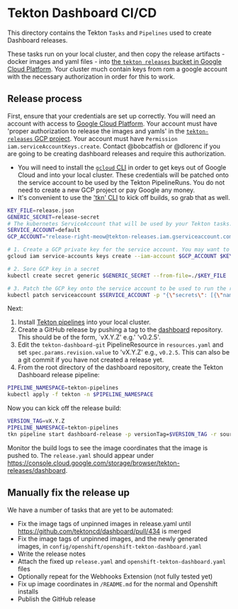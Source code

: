 # Tekton Dashboard CI/CD

This directory contains the Tekton `Tasks` and `Pipelines` used to create Dashboard releases. 

These tasks run on your local cluster, and then copy the release artifacts - docker images and yaml files - into [the `tekton releases` bucket in Google Cloud Platform](https://console.cloud.google.com/storage/browser/tekton-releases/dashboard). Your cluster much contain keys from rom a google account with the necessary authorization in order for this to work. 

## Release process

First, ensure that your credentials are set up correctly. You will need an account with access to [Google Cloud Platform](https://console.cloud.google.com). Your account must have 'proper authorization to release the images and yamls' in the [`tekton-releases` GCP project](https://github.com/tektoncd/plumbing#prow). Your account must have `Permission iam.serviceAccountKeys.create`. Contact @bobcatfish or @dlorenc if you are going to be creating dashboard releases and require this authorization.

- You will need to install the [`gcloud` CLI](https://cloud.google.com/sdk/gcloud/) in order to get keys out of Google Cloud and into your local cluster. These credentials will be patched onto the service account to be used by the Tekton PipelineRuns. You do not need to create a new GCP project or pay Google any money. 
- It's convenient to use the ['tkn' CLI](https://github.com/tektoncd/cli) to kick off builds, so grab that as well. 

```bash
KEY_FILE=release.json
GENERIC_SECRET=release-secret
# The kubernetes ServiceAccount that will be used by your Tekton tasks. 'default' is the default. It should all ready exist. 
SERVICE_ACCOUNT=default 
GCP_ACCOUNT="release-right-meow@tekton-releases.iam.gserviceaccount.com"

# 1. Create a GCP private key for the service account. You may want to keep a copy somewhere safe. 
gcloud iam service-accounts keys create --iam-account $GCP_ACCOUNT $KEY_FILE

# 2. Sore GCP key in a secret
kubectl create secret generic $GENERIC_SECRET --from-file=./$KEY_FILE

# 3. Patch the GCP key onto the service account to be used to run the release pipeline. 
kubectl patch serviceaccount $SERVICE_ACCOUNT -p "{\"secrets\": [{\"name\": \"$GENERIC_SECRET\"}]}"
```

Next:

1. Install [Tekton pipelines](https://github.com/tektoncd/pipeline) into your local cluster. 
1. Create a GitHub release by pushing a tag to the [dashboard](https://github.com/tektoncd/dashboard) repository. This should be of the form, `vX.Y.Z' e.g.' 'v0.2.5'. 
1. Edit the `tekton-dashboard-git` PipelineResource in `resources.yaml` and set `spec.params.revision.value` to 'vX.Y.Z' e.g., `v0.2.5`. This can also be a git commit if you have not created a release yet. 
1. From the root directory of the dashboard repository, create the Tekton Dashboard release pipeline:
```bash
PIPELINE_NAMESPACE=tekton-pipelines
kubectl apply -f tekton -n $PIPELINE_NAMESPACE
``` 

Now you can kick off the release build:
```bash
VERSION_TAG=vX.Y.Z
PIPELINE_NAMESPACE=tekton-pipelines
tkn pipeline start dashboard-release -p versionTag=$VERSION_TAG -r source-repo=tekton-dashboard-git -r bucket=tekton-bucket -r builtDashboardImage=dashboard-image -n $PIPELINE_NAMESPACE -s $SERVICE_ACCOUNT
```

Monitor the build logs to see the image coordinates that the image is pushed to. The `release.yaml` should appear under https://console.cloud.google.com/storage/browser/tekton-releases/dashboard. 

## Manually fix the release up

We have a number of tasks that are yet to be automated:
- Fix the image tags of unpinned images in release.yaml until https://github.com/tektoncd/dashboard/pull/434 is merged
- Fix the image tags of unpinned images, and the newly generated images, in `config/openshift/openshift-tekton-dashboard.yaml`
- Write the release notes
- Attach the fixed up `release.yaml` and `openshift-tekton-dashboard.yaml` files
- Optionally repeat for the Webhooks Extension (not fully tested yet)
- Fix up image coordinates in `/README.md` for the normal and Openshift installs
- Publish the GitHub release